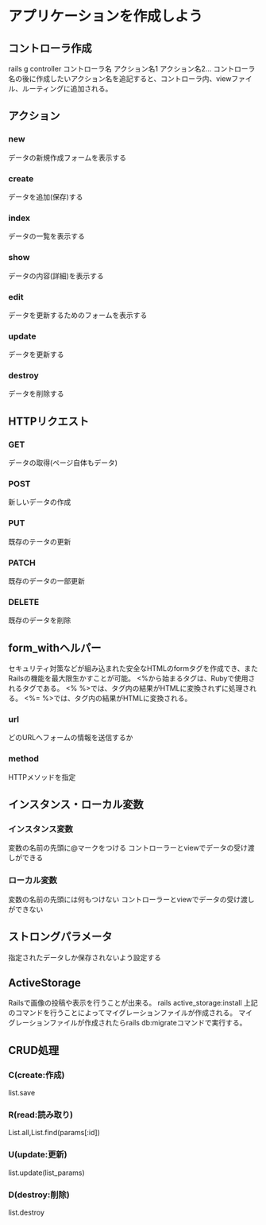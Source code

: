 # アプリケーションを作成しよう

## コントローラ作成
rails g controller コントローラ名 アクション名1 アクション名2...
コントローラ名の後に作成したいアクション名を追記すると、コントローラ内、viewファイル、ルーティングに追加される。

## アクション
### new
データの新規作成フォームを表示する

### create
データを追加(保存)する

### index
データの一覧を表示する

### show
データの内容(詳細)を表示する

### edit
データを更新するためのフォームを表示する

### update
データを更新する

### destroy
データを削除する

## HTTPリクエスト
### GET
データの取得(ページ自体もデータ)

### POST
新しいデータの作成

### PUT
既存のテータの更新

### PATCH
既存のデータの一部更新

### DELETE
既存のデータを削除

## form_withヘルパー
セキュリティ対策などが組み込まれた安全なHTMLのformタグを作成でき、またRailsの機能を最大限生かすことが可能。
<%から始まるタグは、Rubyで使用されるタグである。
<% %>では、タグ内の結果がHTMLに変換されずに処理される。
<%= %>では、タグ内の結果がHTMLに変換される。
### url
どのURLへフォームの情報を送信するか

### method
HTTPメソッドを指定

## インスタンス・ローカル変数
### インスタンス変数
変数の名前の先頭に@マークをつける
コントローラーとviewでデータの受け渡しができる

### ローカル変数
変数の名前の先頭には何もつけない
コントローラーとviewでデータの受け渡しができない

## ストロングパラメータ
指定されたデータしか保存されないよう設定する

## ActiveStorage
Railsで画像の投稿や表示を行うことが出来る。
rails active_storage:install
上記のコマンドを行うことによってマイグレーションファイルが作成される。
マイグレーションファイルが作成されたらrails db:migrateコマンドで実行する。

## CRUD処理
### C(create:作成)
list.save

### R(read:読み取り)
List.all,List.find(params[:id])

### U(update:更新)
list.update(list_params)

### D(destroy:削除)
list.destroy
